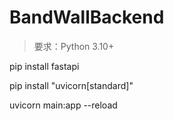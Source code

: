 # BandWallBackend

> 要求：Python 3.10+

pip install fastapi

pip install "uvicorn[standard]"

uvicorn main:app --reload
